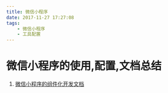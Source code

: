 ```yaml
---
title: 微信小程序
date: 2017-11-27 17:27:08
tags:
    - 微信小程序
    - 工具配置
---
```

# 微信小程序的使用,配置,文档总结
<!--more-->
1. [微信小程序的组件化开发文档](https://wepyjs.github.io/wepy/document.html#/?id=wpy%e6%96%87%e4%bb%b6%e8%af%b4%e6%98%8e)
